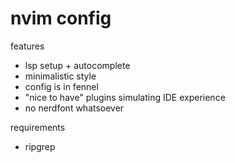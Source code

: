 # nvim config 

features
- lsp setup + autocomplete 
- minimalistic style
- config is in fennel
- "nice to have" plugins simulating IDE experience
- no nerdfont whatsoever

requirements
- ripgrep
